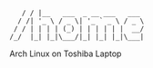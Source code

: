 
```    ___
   / / |__   ___  _ __ ___   ___
  / /| '_ \ / _ \| '_ ` _ \ / _ \
 / / | | | | (_) | | | | | |  __/
/_/  |_| |_|\___/|_| |_| |_|\___|

```
Arch Linux on Toshiba Laptop
